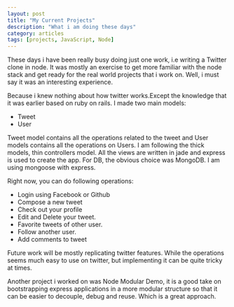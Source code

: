 ```yaml
---
layout: post
title: "My Current Projects"
description: "What i am doing these days"
category: articles
tags: [projects, JavaScript, Node]
---
```


These days i have been really busy doing just one work, i.e writing a Twitter clone in node. It was mostly an exercise to get more familiar with the node stack and get ready for the real world projects that i work on. Well, i must say it was an interesting experience. 

Because i knew nothing about how twitter works.Except the knowledge that it was earlier based on ruby on rails. 
I made two main models:

- Tweet
- User

Tweet model contains all the operations related to the tweet and User models contains all the operations on Users.
I am following the thick models, thin controllers model. All the views are written in jade and express is used to create the app. For DB, the obvious choice was MongoDB. I am using mongoose with express.

Right now, you can do following operations:
- Login using Facebook or Github
- Compose a new tweet
- Check out your profile
- Edit and Delete your tweet.
- Favorite tweets of other user.
- Follow another user.
- Add comments to tweet

Future work will be mostly replicating twitter features. While the operations seems much easy to use on twitter, but implementing it can be quite tricky at times.

Another project i worked on was Node Modular Demo, it is a good take on bootstrapping express applications in a more modular structure so that it can be easier to decouple, debug and reuse. Which is a great approach.
